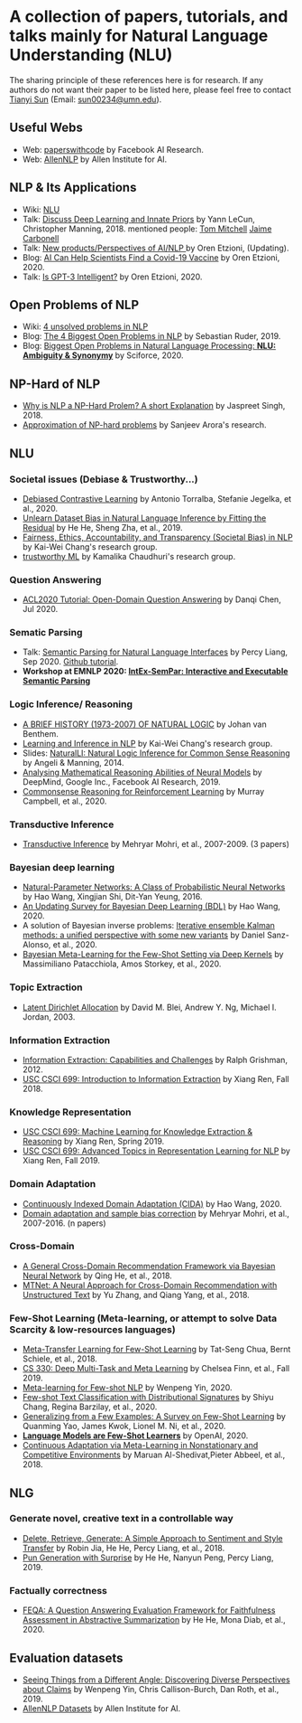 # A collection of papers, tutorials, and talks mainly for Natural Language Understanding (NLU) 

The sharing principle of these references here is for research. If any authors do not want their paper to be listed here, please feel free to contact [Tianyi Sun](https://tianyisun00234.github.io/) (Email: sun00234@umn.edu).


## Useful Webs
* Web: [paperswithcode](https://paperswithcode.com/) by Facebook AI Research.
* Web: [AllenNLP](https://guide.allennlp.org/) by Allen Institute for AI.

## NLP & Its Applications
* Wiki: [NLU](https://en.wikipedia.org/wiki/Natural-language_understanding)
* Talk: [Discuss Deep Learning and Innate Priors](https://www.youtube.com/watch?v=fKk9KhGRBdI&feature=emb_logo) by Yann LeCun, Christopher Manning, 2018.  mentioned people: [Tom Mitchell](http://www.cs.cmu.edu/~tom/) [Jaime Carbonell](https://www.cs.cmu.edu/~jgc/)
* Talk: [New products/Perspectives of AI/NLP ](https://allenai.org/team/orene) by Oren Etzioni, (Updating). 
* Blog: [AI Can Help Scientists Find a Covid-19 Vaccine](https://www.wired.com/story/opinion-ai-can-help-find-scientists-find-a-covid-19-vaccine/) by Oren Etzioni, 2020.
* Talk: [Is GPT-3 Intelligent?](https://hai.stanford.edu/blog/gpt-3-intelligent-directors-conversation-oren-etzioni) by Oren Etzioni, 2020.

## Open Problems of NLP
* Wiki: [4 unsolved problems in NLP](https://en.wikipedia.org/wiki/List_of_unsolved_problems_in_computer_science#Natural_language_processing_algorithms)
* Blog: [The 4 Biggest Open Problems in NLP](https://ruder.io/4-biggest-open-problems-in-nlp/) by Sebastian Ruder, 2019.
* Blog: [Biggest Open Problems in Natural Language Processing: **NLU: Ambiguity & Synonymy**](https://medium.com/sciforce/biggest-open-problems-in-natural-language-processing-7eb101ccfc9) by Sciforce, 2020.

## NP-Hard of NLP
* [Why is NLP a NP-Hard Prolem? A short Explanation](https://www.ijrter.com/papers/volume-4/issue-2/why-is-nlp-an-np-hard-problem-a-short-explanation.pdf) by Jaspreet Singh, 2018.
* [Approximation of NP-hard problems](https://www.cs.princeton.edu/~arora/publist.html#Course%20Notes%20etc.) by Sanjeev Arora's research.

## NLU
### Societal issues (Debiase & Trustworthy...)
* [Debiased Contrastive Learning](https://arxiv.org/pdf/2007.00224.pdf) by Antonio Torralba, Stefanie Jegelka, et al., 2020.
* [Unlearn Dataset Bias in Natural Language Inference by Fitting the Residual](https://arxiv.org/abs/1908.10763) by He He, Sheng Zha, et al., 2019.
* [Fairness, Ethics, Accountability, and Transparency (Societal Bias) in NLP](http://web.cs.ucla.edu/~kwchang/publications_area/#FEAT) by Kai-Wei Chang's research group.
* [trustworthy ML](http://cseweb.ucsd.edu/~kamalika/#papers) by Kamalika Chaudhuri's research group.

### Question Answering  
* [ACL2020 Tutorial: Open-Domain Question Answering](https://github.com/danqi/acl2020-openqa-tutorial) by Danqi Chen, Jul 2020.

### Sematic Parsing 
* Talk: [Semantic Parsing for Natural Language Interfaces](https://hai.stanford.edu/events/hai-weekly-seminar-percy-liang) by Percy Liang, Sep 2020. [Github tutorial](https://github.com/percyliang/sempre). 
* **Workshop at EMNLP 2020: [IntEx-SemPar: Interactive and Executable Semantic Parsing](https://intex-sempar.github.io/)**

### Logic Inference/ Reasoning
* [A BRIEF HISTORY (1973-2007) OF NATURAL LOGIC](https://projects.illc.uva.nl/lgc/translation/papers/Kolkata.pdf) by Johan van Benthem.
* [Learning and Inference in NLP](http://web.cs.ucla.edu/~kwchang/publications_area/#ml4nlp) by Kai-Wei Chang's research group.
* Slides: [NaturalLI: Natural Logic Inference for Common Sense Reasoning](https://www.cs.utah.edu/nlp/slides/Mattia-NLogic-slides2019.pdf) by Angeli & Manning, 2014.
* [Analysing Mathematical Reasoning Abilities of Neural Models](https://arxiv.org/pdf/1904.01557v1.pdf) by DeepMind, Google Inc., Facebook AI Research, 2019.
* [Commonsense Reasoning for Reinforcement Learning](https://paperswithcode.com/task/commonsense-rl) by Murray Campbell, et al., 2020.

### Transductive Inference 
* [Transductive Inference](https://cs.nyu.edu/~mohri/transduction.html) by Mehryar Mohri, et al., 2007-2009. (3 papers) 

### Bayesian deep learning
* [Natural-Parameter Networks: A Class of Probabilistic Neural Networks](http://wanghao.in/paper/NIPS16_NPN.pdf) by Hao Wang, Xingjian Shi, Dit-Yan Yeung, 2016.
* [An Updating Survey for Bayesian Deep Learning (BDL)](https://github.com/js05212/BayesianDeepLearning-Survey) by Hao Wang, 2020.
* A solution of Bayesian inverse problems: [Iterative ensemble Kalman methods: a unified perspective with some new variants](https://arxiv.org/pdf/2010.13299.pdf) by Daniel Sanz-Alonso, et al., 2020.
* [Bayesian Meta-Learning for the Few-Shot Setting via Deep Kernels](https://papers.nips.cc/paper/2020/file/b9cfe8b6042cf759dc4c0cccb27a6737-Paper.pdf) by Massimiliano Patacchiola, Amos Storkey, et al., 2020.

### Topic Extraction
* [Latent Dirichlet Allocation](https://www.jmlr.org/papers/volume3/blei03a/blei03a.pdf) by David M. Blei, Andrew Y. Ng, Michael I. Jordan, 2003.

### Information Extraction 
* [Information Extraction: Capabilities and Challenges](https://cs.nyu.edu/grishman/tarragona.pdf) by Ralph Grishman, 2012.
* [USC CSCI 699: Introduction to Information Extraction](http://ink-ron.usc.edu/xiangren/ie18fall/) by Xiang Ren, Fall 2018.

### Knowledge Representation 
* [USC CSCI 699: Machine Learning for Knowledge Extraction & Reasoning](http://ink-ron.usc.edu/xiangren/ml4know19spring/) by Xiang Ren, Spring 2019.
* [USC CSCI 699: Advanced Topics in Representation Learning for NLP](https://shanzhenren.github.io/csci-699-replnlp-2019fall/index.html) by Xiang Ren, Fall 2019.

### Domain Adaptation
* [Continuously Indexed Domain Adaptation (CIDA)](https://github.com/hehaodele/CIDA#continuously-indexed-domain-adaptation-cida) by Hao Wang, 2020.
* [Domain adaptation and sample bias correction](https://cs.nyu.edu/~mohri/domain.html) by Mehryar Mohri, et al., 2007-2016. (n papers) 

### Cross-Domain 
* [A General Cross-Domain Recommendation Framework via Bayesian Neural Network](https://www.computer.org/csdl/proceedings-article/icdm/2018/08594934/17D45WHONno) by Qing He, et al., 2018.
* [MTNet: A Neural Approach for Cross-Domain Recommendation with Unstructured Text](https://www.kdd.org/kdd2018/files/deep-learning-day/DLDay18_paper_5.pdf) by Yu Zhang, and Qiang Yang, et al., 2018.

### Few-Shot Learning (Meta-learning, or attempt to solve Data Scarcity & low-resources languages)
* [Meta-Transfer Learning for Few-Shot Learning](https://arxiv.org/abs/1812.02391) by Tat-Seng Chua, Bernt Schiele, et al., 2018. 
* [CS 330: Deep Multi-Task and Meta Learning](http://cs330.stanford.edu/fall2019/index.html#topics) by Chelsea Finn, et al., Fall 2019.
* [Meta-learning for Few-shot NLP](https://arxiv.org/abs/2007.09604) by Wenpeng Yin, 2020.
* [Few-shot Text Classification with Distributional Signatures](https://arxiv.org/abs/1908.06039) by Shiyu Chang, Regina Barzilay, et al., 2020.
* [Generalizing from a Few Examples: A Survey on Few-Shot Learning](https://arxiv.org/pdf/1904.05046.pdf) by Quanming Yao, James Kwok, Lionel M. Ni, et al., 2020.
* **[Language Models are Few-Shot Learners](https://arxiv.org/pdf/2005.14165.pdf)** by OpenAI, 2020.
* [Continuous Adaptation via Meta-Learning in Nonstationary and Competitive Environments](https://arxiv.org/abs/1710.03641) by Maruan Al-Shedivat,Pieter Abbeel, et al., 2018.
## NLG 
### Generate novel, creative text in a controllable way
* [Delete, Retrieve, Generate: A Simple Approach to Sentiment and Style Transfer](https://arxiv.org/abs/1804.06437) by Robin Jia, He He, Percy Liang, et al., 2018.
* [Pun Generation with Surprise](https://arxiv.org/abs/1904.06828) by He He, Nanyun Peng, Percy Liang, 2019.
### Factually correctness
* [FEQA: A Question Answering Evaluation Framework for Faithfulness Assessment in Abstractive Summarization](https://arxiv.org/abs/2005.03754) by He He, Mona Diab, et al., 2020.

## Evaluation datasets
* [Seeing Things from a Different Angle: Discovering Diverse Perspectives about Claims](https://www.aclweb.org/anthology/N19-1053/) by Wenpeng Yin, Chris Callison-Burch, Dan Roth, et al., 2019.
* [AllenNLP Datasets](https://allenai.org/data?tag=AllenNLP) by Allen Institute for AI.
